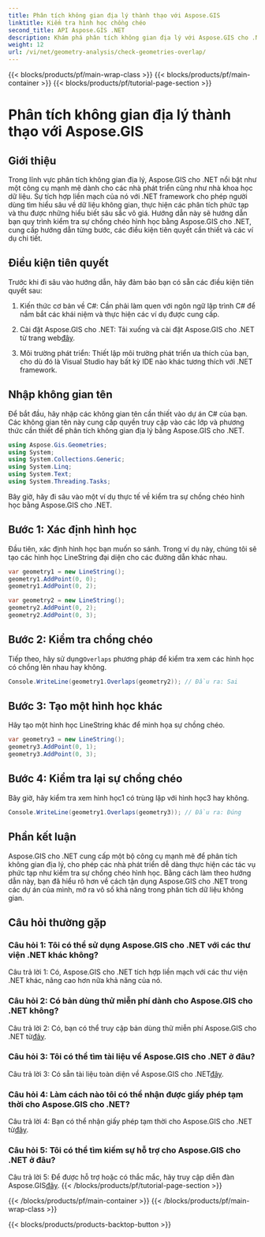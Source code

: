 ```yaml
---
title: Phân tích không gian địa lý thành thạo với Aspose.GIS
linktitle: Kiểm tra hình học chồng chéo
second_title: API Aspose.GIS .NET
description: Khám phá phân tích không gian địa lý với Aspose.GIS cho .NET. Tìm hiểu cách kiểm tra sự chồng chéo hình học với hướng dẫn từng bước.
weight: 12
url: /vi/net/geometry-analysis/check-geometries-overlap/
---
```


{{< blocks/products/pf/main-wrap-class >}}
{{< blocks/products/pf/main-container >}}
{{< blocks/products/pf/tutorial-page-section >}}

# Phân tích không gian địa lý thành thạo với Aspose.GIS

## Giới thiệu

Trong lĩnh vực phân tích không gian địa lý, Aspose.GIS cho .NET nổi bật như một công cụ mạnh mẽ dành cho các nhà phát triển cũng như nhà khoa học dữ liệu. Sự tích hợp liền mạch của nó với .NET framework cho phép người dùng tìm hiểu sâu về dữ liệu không gian, thực hiện các phân tích phức tạp và thu được những hiểu biết sâu sắc vô giá. Hướng dẫn này sẽ hướng dẫn bạn quy trình kiểm tra sự chồng chéo hình học bằng Aspose.GIS cho .NET, cung cấp hướng dẫn từng bước, các điều kiện tiên quyết cần thiết và các ví dụ chi tiết.

## Điều kiện tiên quyết

Trước khi đi sâu vào hướng dẫn, hãy đảm bảo bạn có sẵn các điều kiện tiên quyết sau:

1. Kiến thức cơ bản về C#: Cần phải làm quen với ngôn ngữ lập trình C# để nắm bắt các khái niệm và thực hiện các ví dụ được cung cấp.

2.  Cài đặt Aspose.GIS cho .NET: Tải xuống và cài đặt Aspose.GIS cho .NET từ trang web[đây](https://releases.aspose.com/gis/net/).

3. Môi trường phát triển: Thiết lập môi trường phát triển ưa thích của bạn, cho dù đó là Visual Studio hay bất kỳ IDE nào khác tương thích với .NET framework.

## Nhập không gian tên

Để bắt đầu, hãy nhập các không gian tên cần thiết vào dự án C# của bạn. Các không gian tên này cung cấp quyền truy cập vào các lớp và phương thức cần thiết để phân tích không gian địa lý bằng Aspose.GIS cho .NET.

```csharp
using Aspose.Gis.Geometries;
using System;
using System.Collections.Generic;
using System.Linq;
using System.Text;
using System.Threading.Tasks;
```

Bây giờ, hãy đi sâu vào một ví dụ thực tế về kiểm tra sự chồng chéo hình học bằng Aspose.GIS cho .NET.

## Bước 1: Xác định hình học

Đầu tiên, xác định hình học bạn muốn so sánh. Trong ví dụ này, chúng tôi sẽ tạo các hình học LineString đại diện cho các đường dẫn khác nhau.

```csharp
var geometry1 = new LineString();
geometry1.AddPoint(0, 0);
geometry1.AddPoint(0, 2);

var geometry2 = new LineString();
geometry2.AddPoint(0, 2);
geometry2.AddPoint(0, 3);
```

## Bước 2: Kiểm tra chồng chéo

 Tiếp theo, hãy sử dụng`Overlaps` phương pháp để kiểm tra xem các hình học có chồng lên nhau hay không.

```csharp
Console.WriteLine(geometry1.Overlaps(geometry2)); // Đầu ra: Sai
```

## Bước 3: Tạo một hình học khác

Hãy tạo một hình học LineString khác để minh họa sự chồng chéo.

```csharp
var geometry3 = new LineString();
geometry3.AddPoint(0, 1);
geometry3.AddPoint(0, 3);
```

## Bước 4: Kiểm tra lại sự chồng chéo

Bây giờ, hãy kiểm tra xem hình học1 có trùng lặp với hình học3 hay không.

```csharp
Console.WriteLine(geometry1.Overlaps(geometry3)); // Đầu ra: Đúng
```

## Phần kết luận

Aspose.GIS cho .NET cung cấp một bộ công cụ mạnh mẽ để phân tích không gian địa lý, cho phép các nhà phát triển dễ dàng thực hiện các tác vụ phức tạp như kiểm tra sự chồng chéo hình học. Bằng cách làm theo hướng dẫn này, bạn đã hiểu rõ hơn về cách tận dụng Aspose.GIS cho .NET trong các dự án của mình, mở ra vô số khả năng trong phân tích dữ liệu không gian.

## Câu hỏi thường gặp

### Câu hỏi 1: Tôi có thể sử dụng Aspose.GIS cho .NET với các thư viện .NET khác không?

Câu trả lời 1: Có, Aspose.GIS cho .NET tích hợp liền mạch với các thư viện .NET khác, nâng cao hơn nữa khả năng của nó.

### Câu hỏi 2: Có bản dùng thử miễn phí dành cho Aspose.GIS cho .NET không?

 Câu trả lời 2: Có, bạn có thể truy cập bản dùng thử miễn phí Aspose.GIS cho .NET từ[đây](https://releases.aspose.com/).

### Câu hỏi 3: Tôi có thể tìm tài liệu về Aspose.GIS cho .NET ở đâu?

 Câu trả lời 3: Có sẵn tài liệu toàn diện về Aspose.GIS cho .NET[đây](https://reference.aspose.com/gis/net/).

### Câu hỏi 4: Làm cách nào tôi có thể nhận được giấy phép tạm thời cho Aspose.GIS cho .NET?

 Câu trả lời 4: Bạn có thể nhận giấy phép tạm thời cho Aspose.GIS cho .NET từ[đây](https://purchase.aspose.com/temporary-license/).

### Câu hỏi 5: Tôi có thể tìm kiếm sự hỗ trợ cho Aspose.GIS cho .NET ở đâu?

Câu trả lời 5: Để được hỗ trợ hoặc có thắc mắc, hãy truy cập diễn đàn Aspose.GIS[đây](https://forum.aspose.com/c/gis/33).
{{< /blocks/products/pf/tutorial-page-section >}}

{{< /blocks/products/pf/main-container >}}
{{< /blocks/products/pf/main-wrap-class >}}

{{< blocks/products/products-backtop-button >}}

